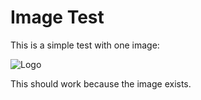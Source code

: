 # Image Test

This is a simple test with one image:

![Logo](images/logo.png)

This should work because the image exists.
